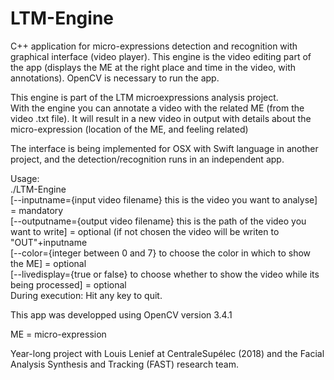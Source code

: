 # LTM-Engine
C++ application for micro-expressions detection and recognition with graphical interface (video player). This engine is the video editing part of the app (displays the ME at the right place and time in the video, with annotations). OpenCV is necessary to run the app.

 This engine is part of the LTM microexpressions analysis project.  
 With the engine you can annotate a video with the related ME (from the video .txt file). It will result in a new video in output with details about the micro-expression (location of the ME, and feeling related)


The interface is being implemented for OSX with Swift language in another project, and the detection/recognition runs in an independent app.


Usage:  
./LTM-Engine  
[--inputname={input video filename} this is the video you want to analyse] = mandatory  
[--outputname={output video filename} this is the path of the video you want to write] = optional (if not chosen the video will be writen to "OUT"+inputname  
[--color={integer between 0 and 7} to choose the color in which to show the ME] = optional  
[--livedisplay={true or false} to choose whether to show the video while its being processed] = optional  
During execution:
Hit any key to quit.

This app was developped using OpenCV version 3.4.1


ME = micro-expression


Year-long project with Louis Lenief at CentraleSupélec (2018) and the Facial Analysis Synthesis and Tracking (FAST) research team.

